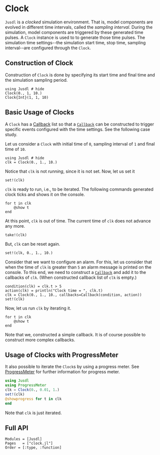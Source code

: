 # Clock

`Jusdl` is a *clocked* simulation environment. That is, model components are evolved in different time intervals, called the *sampling interval*. During the simulation, model components are triggered by these generated time pulses. A `Clock` instance is used to to generate those time pulses. The simulation time settings--the simulation start time, stop time, sampling interval--are configured through the `Clock`.

## Construction of Clock
Construction of `Clock` is done by specifying its start time and final time and the simulation sampling period. 
```@repl clock_example_1
using Jusdl # hide 
Clock(0., 1, 10.)
Clock{Int}(1, 1, 10)
```

## Basic Usage of Clocks 
A `Clock` has a [Callback](@ref) list so that a [`Callback`](@ref) can be constructed to trigger specific events configured with the time settings. See the following case study. 

Let us consider a `Clock` with initial time of `0`, sampling interval of `1` and final time of `10`.
```@repl clk_ex
using Jusdl # hide 
clk = Clock(0., 1., 10.)
```
Notice that `clk` is not *running*, since it is not set. Now, let us set it
```@repl clk_ex
set!(clk)
```
`clk` is ready to run, i.e., to be iterated. The following commands generated clock ticks and shows it on the console.
```@repl clk_ex 
for t in clk 
    @show t 
end
```
At this point, `clk` is out of time. The current time of `clk` does not advance any more. 
```@repl clk_ex
take!(clk)
```

But, `clk` can be reset again.
```@repl clk_ex
set!(clk, 0., 1., 10.)
```
Consider that we want to configure an alarm. For this, let us consider that when the time of `clk` is greater than `5` an alarm message is printed on the console. To this end, we need to construct a [`Callback`](@ref) and add it to the callbacks of `clk`. (When constructed callback list of `clk` is empty.)
```@repl clk_ex 
condition(clk) = clk.t > 5
action(clk) = println("Clock time = ", clk.t)
clk = Clock(0., 1., 10., callbacks=Callback(condition, action))
set!(clk)
```
Now, let us run `clk` by iterating it. 
```@repl clk_ex 
for t in clk 
    @show t 
end 
```
Note that we, constructed a simple callback. It is of course possible to construct more complex callbacks.

## Usage of Clocks with ProgressMeter 
It also possible to iterate the `Clock`s by using a progress meter. See [ProgressMeter](https://github.com/timholy/ProgressMeter.jl) for further information for progress meter.

```julia
using Jusdl
using ProgressMeter
clk = Clock(0., 0.01, 1.)
set!(clk)
@showprogress for t in clk 
end 
```
Note that `clk` is just iterated.

## Full API
```@autodocs
Modules = [Jusdl]
Pages   = ["clock.jl"]
Order = [:type, :function]
```

